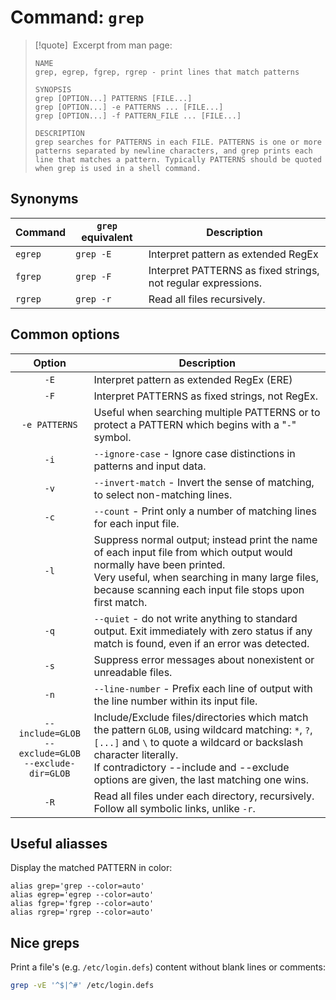 # Command: `grep`

> [!quote] &nbsp;Excerpt from man page:
> 
> ```
> NAME
> grep, egrep, fgrep, rgrep - print lines that match patterns
> 
> SYNOPSIS
> grep [OPTION...] PATTERNS [FILE...]
> grep [OPTION...] -e PATTERNS ... [FILE...]
> grep [OPTION...] -f PATTERN_FILE ... [FILE...]
> 
> DESCRIPTION
> grep searches for PATTERNS in each FILE. PATTERNS is one or more patterns separated by newline characters, and grep prints each line that matches a pattern. Typically PATTERNS should be quoted when grep is used in a shell command.
> ```

## Synonyms

| Command | `grep` equivalent | Description                                                   |
| ------- | ----------------- | ------------------------------------------------------------- |
| `egrep` | `grep -E`         | Interpret pattern as extended RegEx                           |
| `fgrep` | `grep -F`         | Interpret PATTERNS as fixed strings, not regular expressions. |
| `rgrep` | `grep -r`         | Read all files recursively.                                   |

## Common options

|                            Option                            | Description                                                                                                                                                                                                                                                           |
| :----------------------------------------------------------: | --------------------------------------------------------------------------------------------------------------------------------------------------------------------------------------------------------------------------------------------------------------------- |
|                             `-E`                             | Interpret pattern as extended RegEx (ERE)                                                                                                                                                                                                                             |
|                             `-F`                             | Interpret PATTERNS as fixed strings, not RegEx.                                                                                                                                                                                                                       |
|                        `-e PATTERNS`                         | Useful when searching multiple PATTERNS or to protect a PATTERN which begins with a "`-`" symbol.                                                                                                                                                                     |
|                             `-i`                             | `--ignore-case` - Ignore case distinctions in patterns and input data.                                                                                                                                                                                                |
|                             `-v`                             | `--invert-match` - Invert the sense of matching, to select non-matching lines.                                                                                                                                                                                        |
|                             `-c`                             | `--count` - Print only a number of matching lines for each input file.                                                                                                                                                                                                |
|                             `-l`                             | Suppress normal output; instead print the name of each input file from which output would normally have been printed.<br>Very useful, when searching in many large files, because scanning each input file stops upon first match.                                    |
|                             `-q`                             | `--quiet` - do not write anything to standard output. Exit immediately with zero status if any match is found, even if an error was detected.                                                                                                                         |
|                             `-s`                             | Suppress error messages about nonexistent or unreadable files.                                                                                                                                                                                                        |
|                             `-n`                             | `--line-number` - Prefix each line of output with the line number within its input file.                                                                                                                                                                              |
| `--include=GLOB`<br>`--exclude=GLOB`<br>`--exclude-dir=GLOB` | Include/Exclude files/directories which match the pattern `GLOB`, using wildcard matching: `*`, `?`, `[...]` and `\` to quote a wildcard or backslash character literally.<br>If contradictory --include and --exclude options are given, the last matching one wins. |
|                             `-R`                             | Read all files under each directory, recursively. Follow all symbolic links, unlike `-r`.                                                                                                                                                                             |

## Useful aliasses

Display the matched PATTERN in color:
```
alias grep='grep --color=auto'
alias egrep='egrep --color=auto'
alias fgrep='fgrep --color=auto'
alias rgrep='rgrep --color=auto'
```

## Nice greps

Print a file's (e.g. `/etc/login.defs`) content without blank lines or comments:
```bash
grep -vE '^$|^#' /etc/login.defs
```
